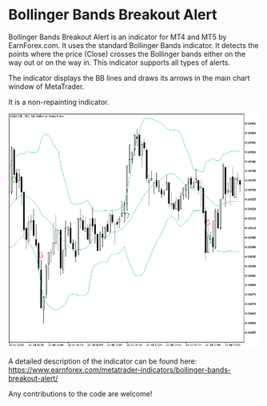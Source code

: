 # Bollinger Bands Breakout Alert

Bollinger Bands Breakout Alert is an indicator for MT4 and MT5 by EarnForex.com. It uses the standard Bollinger Bands indicator. It detects the points where the price (Close) crosses the Bollinger bands either on the way out or on the way in. This indicator supports all types of alerts.

The indicator displays the BB lines and draws its arrows in the main chart window of MetaTrader.

It is a non-repainting indicator.

![Examples of BB breakout signals on USD/CHF in MT5](https://github.com/EarnForex/Bollinger-Bands-Breakout-Alert/blob/main/README_Images/bb-breakout-alerts-mt5.png)

A detailed description of the indicator can be found here:
https://www.earnforex.com/metatrader-indicators/bollinger-bands-breakout-alert/

Any contributions to the code are welcome!
